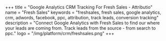 +++
title = "Google Analytics CRM Tracking For Fresh Sales - Attributio"
name = "Fresh Sales"
keywords = "freshsales, fresh sales, google analytics, crm, adwords, facebook, ppc, attribution, track leads, conversion tracking"
description = "Connect Google Analytics with Fresh Sales to find our where your leads are coming from. Track leads from the source - from search to ppc."
logo = "/img/platform/crm/freshsales.png"
+++
